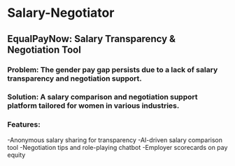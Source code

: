 # Salary-Negotiator

## EqualPayNow: Salary Transparency & Negotiation Tool

### Problem: The gender pay gap persists due to a lack of salary transparency and negotiation support.
### Solution: A salary comparison and negotiation support platform tailored for women in various industries.
### Features:
-Anonymous salary sharing for transparency
-AI-driven salary comparison tool
-Negotiation tips and role-playing chatbot
-Employer scorecards on pay equity
